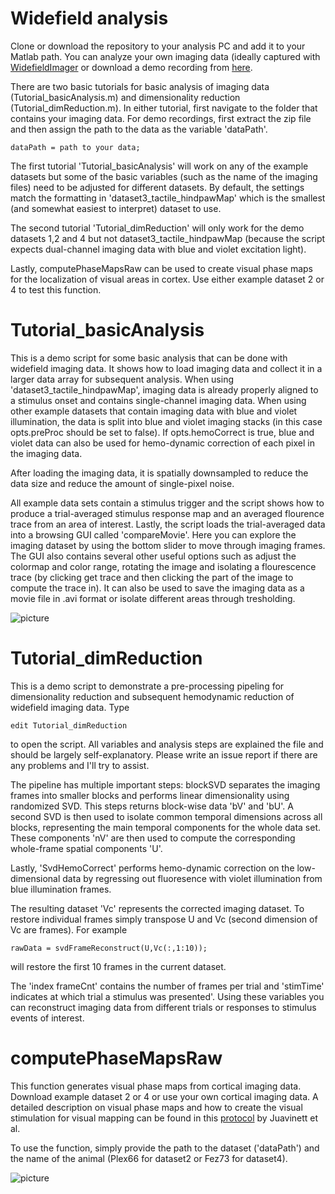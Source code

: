 # Widefield analysis
Clone or download the repository to your analysis PC and add it to your Matlab path. You can analyze your own imaging data (ideally captured with [WidefieldImager](https://github.com/musall/WidefieldImager) or download a demo recording from [here](https://drive.google.com/drive/folders/1rodUg0jui6s41nWYfIG0aEAqKqFuRb8q).

There are two basic tutorials for basic analysis of imaging data (Tutorial_basicAnalysis.m) and dimensionality reduction (Tutorial_dimReduction.m). In either tutorial, first navigate to the folder that contains your imaging data. For demo recordings, first extract the zip file and then assign the path to the data as the variable 'dataPath'.

```dataPath = path to your data;```

The first tutorial 'Tutorial_basicAnalysis' will work on any of the example datasets but some of the basic variables (such as the name of the imaging files) need to be adjusted for different datasets. By default, the settings match the formatting in 'dataset3_tactile_hindpawMap' which is the smallest (and somewhat easiest to interpret) dataset to use.

The second tutorial 'Tutorial_dimReduction' will only work for the demo datasets 1,2 and 4 but not dataset3_tactile_hindpawMap (because the script expects dual-channel imaging data with blue and violet excitation light).

Lastly, computePhaseMapsRaw can be used to create visual phase maps for the localization of visual areas in cortex. Use either example dataset 2 or 4 to test this function.

# Tutorial_basicAnalysis
This is a demo script for some basic analysis that can be done with widefield imaging data. It shows how to load imaging data and collect it in a larger data array for subsequent analysis. When using 'dataset3_tactile_hindpawMap', imaging data is already properly aligned to a stimulus onset and contains single-channel imaging data. When using other example datasets that contain imaging data with blue and violet illumination, the data is split into blue and violet imaging stacks (in this case opts.preProc should be set to false). If opts.hemoCorrect is true, blue and violet data can also be used for hemo-dynamic correction of each pixel in the imaging data.

After loading the imaging data, it is spatially downsampled to reduce the data size and reduce the amount of single-pixel noise.

All example data sets contain a stimulus trigger and the script shows how to produce a trial-averaged stimulus response map and an averaged flourence trace from an area of interest.
Lastly, the script loads the trial-averaged data into a browsing GUI called 'compareMovie'. Here you can explore the imaging dataset by using the bottom slider to move through imaging frames. The GUI also contains several other useful options such as adjust the colormap and color range, rotating the image and isolating a flourescence trace (by clicking get trace and then clicking the part of the image to compute the trace in). It can also be used to save the imaging data as a movie file in .avi format or isolate different areas through tresholding.


![picture](https://github.com/musall/WidefieldImager/blob/master/images/compareMovie_example.png)

# Tutorial_dimReduction
This is a demo script to demonstrate a pre-processing pipeling for dimensionality reduction and subsequent hemodynamic reduction of widefield imaging data. 
Type 

```edit Tutorial_dimReduction```

to open the script. All variables and analysis steps are explained the file and should be largely self-explanatory. Please write an issue report if there are any problems and I'll try to assist.

The pipeline has multiple important steps: blockSVD separates the imaging frames into smaller blocks and performs linear dimensionality using randomized SVD. This steps returns block-wise data 'bV' and 'bU'.
A second SVD is then used to isolate common temporal dimensions across all blocks, representing the main temporal components for the whole data set. These components 'nV' are then used to compute the corresponding whole-frame spatial components 'U'.

Lastly, 'SvdHemoCorrect' performs hemo-dynamic correction on the low-dimensional data by regressing out fluoresence with violet illumination from blue illumination frames.

The resulting dataset 'Vc' represents the corrected imaging dataset. To restore individual frames simply transpose U and Vc (second dimension of Vc are frames). 
For example

```rawData = svdFrameReconstruct(U,Vc(:,1:10));```

will restore the first 10 frames in the current dataset.

The 'index frameCnt' contains the number of frames per trial and 'stimTime' indicates at which trial a stimulus was presented'. Using these variables you can reconstruct imaging data from different trials or responses to stimulus events of interest.

# computePhaseMapsRaw
This function generates visual phase maps from cortical imaging data. Download example dataset 2 or 4 or use your own cortical imaging data. A detailed description on visual phase maps and how to create the visual stimulation for visual mapping can be found in this [protocol](https://www.nature.com/articles/nprot.2016.158) by Juavinett et al.

To use the function, simply provide the path to the dataset ('dataPath') and the name of the animal (Plex66 for dataset2 or Fez73 for dataset4).

![picture](https://github.com/musall/WidefieldImager/blob/master/images/phaseMap_example.png)
